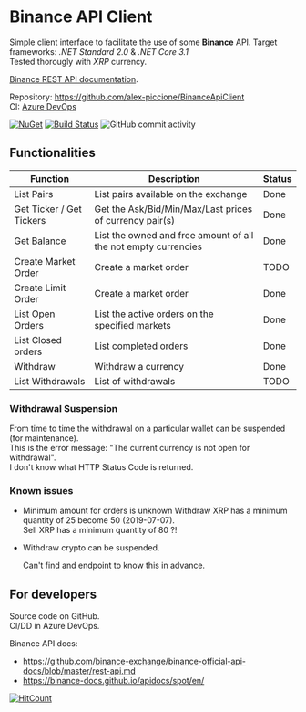 # Binance API Client

Simple client interface to facilitate the use of some **Binance** API. 
Target frameworks: _.NET Standard 2.0_ & _.NET Core 3.1_  
Tested thorougly with _XRP_ currency.  
  
[Binance REST API documentation](https://github.com/binance/binance-spot-api-docs/blob/master/rest-api.md).  

Repository: https://github.com/alex-piccione/BinanceApiClient  
CI: [Azure DevOps](https://alex75.visualstudio.com/Binance%20API%20Client)  

[![NuGet](https://img.shields.io/nuget/v/Alex75.BinanceApiClient.svg)](https://www.nuget.org/packages/Alex75.BinanceApiClient) 
[![Build Status](https://alex75.visualstudio.com/Binance%20API%20Client/_apis/build/status/Build%20v3?branchName=master)](https://alex75.visualstudio.com/Binance%20API%20Client/_build/latest?definitionId=24&branchName=master) 
![GitHub commit activity](https://img.shields.io/github/commit-activity/m/alex75it/BinanceApiClient?label=GitHub)

## Functionalities

| Function                   | Description                                                     | Status
| ---                        | ---                                                             | ---
| List Pairs                 | List pairs available on the exchange                            | Done
| Get Ticker / Get Tickers   | Get the Ask/Bid/Min/Max/Last prices of currency pair(s)         | Done
| Get Balance                | List the owned and free amount of all the not empty currencies  | Done
| Create Market Order        | Create a market order		                                   | TODO
| Create Limit Order         | Create a market order	                                       | Done
| List Open Orders           | List the active orders on the specified markets                 | Done
| List Closed orders         | List completed orders                                           | Done
| Withdraw                   | Withdraw a currency                                             | Done
| List Withdrawals           | List of withdrawals                                             | TODO



### Withdrawal Suspension

From time to time the withdrawal on a particular wallet can be suspended (for maintenance).  
This is the error message: "The current currency is not open for withdrawal".  
I don't know what HTTP Status Code is returned.  


### Known issues 

- Minimum amount for orders is unknown
  Withdraw XRP has a minimum quantity of 25 become 50 (2019-07-07).  
  Sell XRP has a minimum quantity of 80 ?!

- Withdraw crypto can be suspended.  
  
  Can't find and endpoint to know this in advance.  

## For developers

Source code on GitHub.  
CI/DD in Azure DevOps.  
  
Binance API docs: 
- https://github.com/binance-exchange/binance-official-api-docs/blob/master/rest-api.md
- https://binance-docs.github.io/apidocs/spot/en/


[![HitCount](http://hits.dwyl.io/alex75it/alex75it/BinanceApiClient.svg)](http://hits.dwyl.io/alex75it/alex75it/BinanceApiClient)


<!--
<style>
sup { font-size:70% }
nowrap, .nowrap { white-space: nowrap}
</style>
-->

